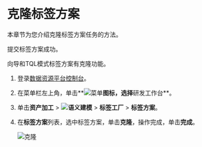 # 克隆标签方案

本章节为您介绍克隆标签方案任务的方法。

提交标签方案成功。

向导和TQL模式标签方案有克隆功能。

1.  登录[数据资源平台控制台](https://dataq.console.aliyun.com)。

2.  在菜单栏左上角，单击**![菜单](https://static-aliyun-doc.oss-accelerate.aliyuncs.com/assets/img/zh-CN/6504337061/p188771.png)**图标，选择**研发工作台**。

3.  单击**资产加工** \> **![语义建模](https://static-aliyun-doc.oss-accelerate.aliyuncs.com/assets/img/zh-CN/1290330161/p208848.png)** \> **标签工厂** \> **标签方案**。

4.  在**标签方案**列表，选中标签方案，单击**克隆**，操作完成，单击**完成**。

    ![克隆](https://static-aliyun-doc.oss-accelerate.aliyuncs.com/assets/img/zh-CN/7896160161/p214178.png)


